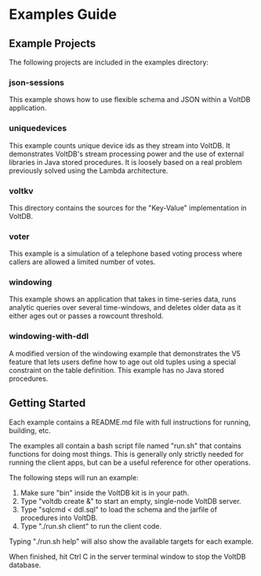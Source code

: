 Examples Guide
================

Example Projects
--------------------------

The following projects are included in the examples directory:

### json-sessions ####
  This example shows how to use flexible schema and JSON within
  a VoltDB application.

### uniquedevices ###
  This example counts unique device ids as they stream into VoltDB. It
  demonstrates VoltDB's stream processing power and the use of external
  libraries in Java stored procedures. It is loosely based on a real problem
  previously solved using the Lambda architecture.

### voltkv ###
  This directory contains the sources for the "Key-Value" implementation
  in VoltDB.

### voter ###
  This example is a simulation of a telephone based voting process
  where callers are allowed a limited number of votes.

### windowing ###
  This example shows an application that takes in time-series data,
  runs analytic queries over several time-windows, and deletes older
  data as it either ages out or passes a rowcount threshold.
  
### windowing-with-ddl ###
  A modified version of the windowing example that demonstrates the
  V5 feature that lets users define how to age out old tuples using
  a special constraint on the table definition.  This example has no
  Java stored procedures.

Getting Started
--------------------------

Each example contains a README.md file with full instructions for running, building, etc.

The examples all contain a bash script file named "run.sh" that contains functions for doing most things. This is generally only strictly needed for running the client apps, but can be a useful reference for other operations.

The following steps will run an example:

1. Make sure "bin" inside the VoltDB kit is in your path.
2. Type "voltdb create &" to start an empty, single-node VoltDB server.
3. Type "sqlcmd < ddl.sql" to load the schema and the jarfile of procedures into VoltDB.
4. Type "./run.sh client" to run the client code.

Typing "./run.sh help" will also show the available targets for each example.

When finished, hit Ctrl C in the server terminal window to stop the VoltDB database.
